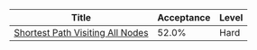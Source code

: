 | Title                                                                                              | Acceptance   | Level   |
|----------------------------------------------------------------------------------------------------|--------------|---------|
| [Shortest Path Visiting All Nodes](https://leetcode.com/problems/shortest-path-visiting-all-nodes) | 52.0%        | Hard    |